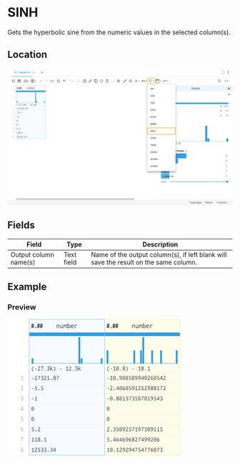 # SINH
Gets the hyperbolic sine from the numeric values in the selected column(s).
## Location
![SINH on the interface](../../docs/screenshots/location/sinh.png)
## Fields
Field | Type | Description
----- | ---- | -----------
Output column name(s) | Text field | Name of the output column(s), if left blank will save the result on the same column.
## Example
### Preview
![SINH example](../../docs/screenshots/table/sinh.png)